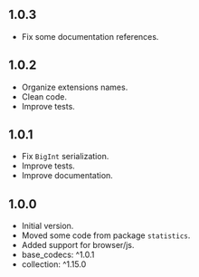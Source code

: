 ## 1.0.3

- Fix some documentation references.

## 1.0.2

- Organize extensions names.
- Clean code.
- Improve tests.

## 1.0.1

- Fix `BigInt` serialization.
- Improve tests.
- Improve documentation.

## 1.0.0

- Initial version.
- Moved some code from package `statistics`.
- Added support for browser/js.
- base_codecs: ^1.0.1
- collection: ^1.15.0
